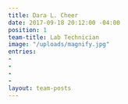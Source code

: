 ```yaml
---
title: Dara L. Cheer
date: 2017-09-18 20:12:00 -04:00
position: 1
team-title: Lab Technician
image: "/uploads/magnify.jpg"
entries:
- 
- 
- 
- 
layout: team-posts
---
```



